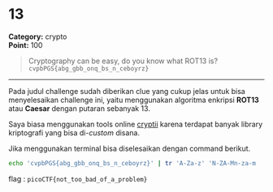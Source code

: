 # 13
**Category:** crypto <br>
**Point:** 100

> Cryptography can be easy, do you know what ROT13 is? `cvpbPGS{abg_gbb_onq_bs_n_ceboyrz}`

---

Pada judul challenge sudah diberikan clue yang cukup jelas untuk bisa menyelesaikan challenge ini, yaitu menggunakan algoritma enkripsi **ROT13** atau **Caesar** dengan putaran sebanyak 13.

Saya biasa menggunakan tools online [cryptii](https://cryptii.com/) karena terdapat banyak library kriptografi yang bisa di-_custom_ disana.

Jika menggunakan terminal bisa diselesaikan dengan command berikut.

```bash
echo 'cvpbPGS{abg_gbb_onq_bs_n_ceboyrz}' | tr 'A-Za-z' 'N-ZA-Mn-za-m
```

flag : `picoCTF{not_too_bad_of_a_problem}`